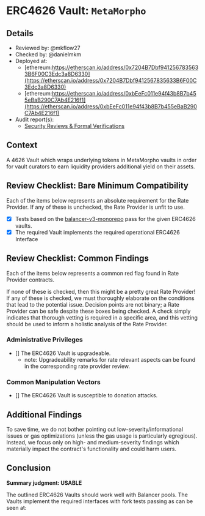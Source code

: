 # ERC4626 Vault: `MetaMorpho`

## Details
- Reviewed by: @mkflow27
- Checked by: @danielmkm
- Deployed at:
    - [ethereum:https://etherscan.io/address/0x7204B7Dbf9412567835633B6F00C3Edc3a8D6330](https://etherscan.io/address/0x7204B7Dbf9412567835633B6F00C3Edc3a8D6330)
    - [ethereum:https://etherscan.io/address/0xbEeFc011e94f43b8B7b455eBaB290C7Ab4E216f1](https://etherscan.io/address/0xbEeFc011e94f43b8B7b455eBaB290C7Ab4E216f1)
- Audit report(s):
    - [Security Reviews & Formal Verifications](https://docs.morpho.org/security-reviews/)

## Context
A 4626 Vault which wraps underlying tokens in MetaMorpho vaults in order for vault curators to earn liquidity providers additional yield on their assets.

## Review Checklist: Bare Minimum Compatibility
Each of the items below represents an absolute requirement for the Rate Provider. If any of these is unchecked, the Rate Provider is unfit to use.

- [x] Tests based on the [balancer-v3-monorepo](https://github.com/balancer/balancer-v3-monorepo/tree/main/pkg/vault/test/foundry/fork) pass for the given ERC4626 vaults.
- [x] The required Vault implements the required operational ERC4626 Interface

## Review Checklist: Common Findings
Each of the items below represents a common red flag found in Rate Provider contracts.

If none of these is checked, then this might be a pretty great Rate Provider! If any of these is checked, we must thoroughly elaborate on the conditions that lead to the potential issue. Decision points are not binary; a Rate Provider can be safe despite these boxes being checked. A check simply indicates that thorough vetting is required in a specific area, and this vetting should be used to inform a holistic analysis of the Rate Provider.

### Administrative Privileges
- [] The ERC4626 Vault is upgradeable.
    - note: Upgradeability remarks for rate relevant aspects can be found in the corresponding rate provider review. 

### Common Manipulation Vectors
- [] The ERC4626 Vault is susceptible to donation attacks.

## Additional Findings
To save time, we do not bother pointing out low-severity/informational issues or gas optimizations (unless the gas usage is particularly egregious). Instead, we focus only on high- and medium-severity findings which materially impact the contract's functionality and could harm users.

## Conclusion
**Summary judgment: USABLE**

The outlined ERC4626 Vaults should work well with Balancer pools. The Vaults implement the required interfaces with fork tests passing as can be seen at:
